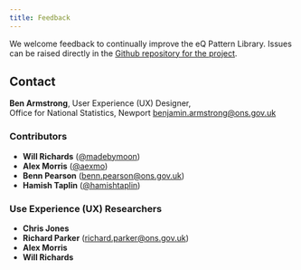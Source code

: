 ```yaml
---
title: Feedback
---
```

We welcome feedback to continually improve the eQ Pattern Library. Issues can be raised directly in the [Github repository for the project](https://github.com/ONSdigital/eq-survey-runner-patterns/).

## Contact
__Ben Armstrong__, User Experience (UX) Designer,<br/>Office for National Statistics, Newport
<benjamin.armstrong@ons.gov.uk>

### Contributors

* __Will Richards__ ([@madebymoon](https://twitter.com/madebymoon))
* __Alex Morris__ ([@aexmo](http://twitter.com/aexmo))
* __Benn Pearson__ (<benn.pearson@ons.gov.uk>)
* __Hamish Taplin__ ([@hamishtaplin](https://twitter.com/hamishtaplin))

### Use Experience (UX) Researchers

* __Chris Jones__
* __Richard Parker__ (<richard.parker@ons.gov.uk>)
* __Alex Morris__
* __Will Richards__
